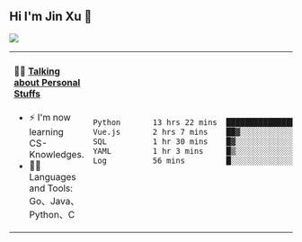 
## Hi I'm Jin Xu 👋
![](https://komarev.com/ghpvc/?username=jiayouxujin&color=brightgreen&label=PROFILE+VIEWS)



<table align="center">
<tr>
<td valign="top" width="60%">

#### 🏋️‍♀️ <a href="https://github.com/jiayouxujin" target="_blank">Talking about Personal Stuffs</a>
<!-- recent_releases starts -->

- ⚡  I'm now learning CS-Knowledges.  
- 🏊‍♂️ Languages and Tools: Go、Java、Python、C
<!-- recent_releases ends -->
</td>
<td>
 
<!--START_SECTION:waka-->

```txt
Python       13 hrs 22 mins  ████████████████░░░░░░░░░   64.25 %
Vue.js       2 hrs 7 mins    ██▓░░░░░░░░░░░░░░░░░░░░░░   10.22 %
SQL          1 hr 30 mins    █▓░░░░░░░░░░░░░░░░░░░░░░░   07.22 %
YAML         1 hr 3 mins     █▒░░░░░░░░░░░░░░░░░░░░░░░   05.09 %
Log          56 mins         █░░░░░░░░░░░░░░░░░░░░░░░░   04.50 %
```

<!--END_SECTION:waka-->
 
</td>
</tr>
</table>





